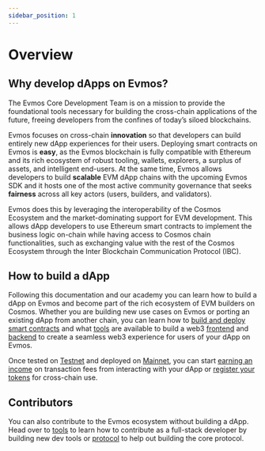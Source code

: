 ```yaml
---
sidebar_position: 1
---
```


# Overview

## Why develop dApps on Evmos?

The Evmos Core Development Team is on a mission to provide the foundational tools necessary for building the cross-chain
applications of the future, freeing developers from the confines of today’s siloed blockchains.

Evmos focuses on cross-chain **innovation** so that developers can build entirely new dApp experiences for their users.
Deploying smart contracts on Evmos is **easy**, as the Evmos blockchain is fully compatible with Ethereum and its rich
ecosystem of robust tooling, wallets, explorers, a surplus of assets, and intelligent end-users. At the same time,
Evmos allows developers to build **scalable** EVM dApp chains with the upcoming Evmos SDK and it hosts one of the
most active community governance that seeks **fairness** across all key actors (users, builders, and validators).

Evmos does this by leveraging the interoperability of the Cosmos Ecosystem and the market-dominating support for EVM
development. This allows dApp developers to use Ethereum smart contracts to implement the business logic on-chain
while having access to Cosmos chain functionalities, such as exchanging value with the rest of the Cosmos Ecosystem
through the Inter Blockchain Communication Protocol (IBC).

## How to build a dApp

Following this documentation and our academy you can learn how to build a dApp on Evmos and become part of the rich
ecosystem of EVM builders on Cosmos. Whether you are building new use cases on Evmos or porting an existing dApp from
another chain, you can learn how to
[build and deploy smart contracts](./develop/build-a-dApp/build-a-frontend) and what
[tools](./tools/index.md) are available to build a web3
[frontend](./develop/build-a-dApp/build-a-frontend#wallet-integration) and
[backend](./develop/create-backend) to create a seamless web3 experience for users of your dApp on Evmos.

Once tested on [Testnet](./../develop/testnet) and deployed on [Mainnet](./../develop/mainnet), you can
start [earning an income](./../develop/mainnet#revenue) on transaction fees from interacting with your dApp or
[register your tokens](./../develop/mainnet#token-registration) for cross-chain use.

## Contributors

You can also contribute to the Evmos ecosystem without building a dApp. Head over to [tools](./tools/index.md) to learn
 how to contribute as a full-stack developer by building new dev tools or [protocol](../protocol) to help
  out building the core protocol.
